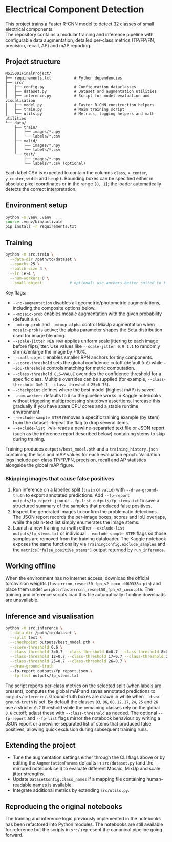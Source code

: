 # Electrical Component Detection

This project trains a Faster R-CNN model to detect 32 classes of small electrical components.  
The repository contains a modular training and inference pipeline with configurable data
augmentation, detailed per-class metrics (TP/FP/FN, precision, recall, AP) and mAP reporting.

## Project structure

```
MSI5001FinalProject/
├── requirements.txt          # Python dependencies
├── src/
│   ├── config.py             # Configuration dataclasses
│   ├── dataset.py            # Dataset and augmentation utilities
│   ├── inference.py          # Script for model evaluation and visualisation
│   ├── model.py              # Faster R-CNN construction helpers
│   ├── train.py              # Main training script
│   └── utils.py              # Metrics, logging helpers and math utilities
└── data/
    ├── train/
    │   ├── images/*.npy
    │   └── labels/*.csv
    ├── valid/
    │   ├── images/*.npy
    │   └── labels/*.csv
    └── test/
        ├── images/*.npy
        └── labels/*.csv (optional)
```

Each label CSV is expected to contain the columns `class`, `x_center`, `y_center`, `width`
and `height`. Bounding boxes can be specified either in absolute pixel coordinates or in the
range `[0, 1]`; the loader automatically detects the correct interpretation.

## Environment setup

```bash
python -m venv .venv
source .venv/bin/activate
pip install -r requirements.txt
```

## Training

```bash
python -m src.train \
  --data-dir /path/to/dataset \
  --epochs 25 \
  --batch-size 4 \
  --lr 1e-4 \
  --num-workers 0 \
  --small-object            # optional: use anchors better suited to tiny objects
```

Key flags:

* `--no-augmentation` disables all geometric/photometric augmentations, including the composite
  options below.
* `--mosaic-prob` enables mosaic augmentation with the given probability (default `0.0`).
* `--mixup-prob` and `--mixup-alpha` control MixUp augmentation when `--mosaic-prob` is active; the
  alpha parameter shapes the Beta distribution used for image blending.
* `--scale-jitter MIN MAX` applies uniform scale jittering to each image before flips/jitter. Use
  values like `--scale-jitter 0.9 1.1` to randomly shrink/enlarge the image by ±10%.
* `--small-object` enables smaller RPN anchors for tiny components.
* `--score-threshold` sets the global confidence cutoff (default `0.6`) while `--iou-threshold`
  controls matching for metric computation.
* `--class-threshold CLS=VALUE` overrides the confidence threshold for a specific class. Multiple
  overrides can be supplied (for example, `--class-threshold 3=0.7 --class-threshold 25=0.75`).
* `--checkpoint` defines where the best model (highest mAP) is saved.
* `--num-workers` defaults to `0` so the pipeline works in Kaggle notebooks without triggering
  multiprocessing shutdown assertions. Increase this gradually if you have spare CPU cores and a
  stable runtime environment.
* `--exclude-sample STEM` removes a specific training example (by stem) from the dataset. Repeat
  the flag to drop several items.
* `--exclude-list PATH` reads a newline-separated text file or JSON report (such as the inference
  report described below) containing stems to skip during training.

Training produces `outputs/best_model.pth` and a `training_history.json` containing the
loss and mAP values for each evaluation epoch. Validation logs include per-class TP/FP/FN,
precision, recall and AP statistics alongside the global mAP figure.

### Skipping images that cause false positives

1. Run inference on a labelled split (`train` or `valid`) with `--draw-ground-truth` to export
   annotated predictions. Add `--fp-report outputs/fp_report.json` or
   `--fp-list outputs/fp_stems.txt` to save a structured summary of the samples that produced
   false positives.
2. Inspect the generated images to confirm the problematic detections. The JSON report records the
   per-image boxes, scores and IoU overlaps, while the plain-text list simply enumerates the image
   stems.
3. Launch a new training run with either `--exclude-list outputs/fp_stems.txt` or individual
   `--exclude-sample STEM` flags so those samples are removed from the training dataloader. The
   Kaggle notebook exposes the same functionality via `TrainingConfig.exclude_samples` and the
   `metrics["false_positive_stems"]` output returned by `run_inference`.

## Working offline

When the environment has no internet access, download the official torchvision weights
(`fasterrcnn_resnet50_fpn_v2_coco-dd69338a.pth`) and place them under
`weights/fasterrcnn_resnet50_fpn_v2_coco.pth`. The training and inference scripts load this
file automatically if online downloads are unavailable.

## Inference and visualisation

```bash
python -m src.inference \
  --data-dir /path/to/dataset \
  --split test \
  --checkpoint outputs/best_model.pth \
  --score-threshold 0.6 \
  --class-threshold 3=0.7 --class-threshold 6=0.7 --class-threshold 8=0.7 \
  --class-threshold 12=0.7 --class-threshold 17=0.7 --class-threshold 24=0.7 \
  --class-threshold 25=0.7 --class-threshold 26=0.7 \
  --draw-ground-truth
  --fp-report outputs/fp_report.json \
  --fp-list outputs/fp_stems.txt
```

The script reports per-class metrics on the selected split (when labels are present), computes
the global mAP and saves annotated predictions to `outputs/inference/`. Ground-truth boxes are
drawn in white when `--draw-ground-truth` is set. By default the classes `03`, `06`, `08`, `12`,
`17`, `24`, `25` and `26` use a stricter `0.7` threshold while the remaining classes rely on the
global `0.6` cutoff; adjust these with `--class-threshold` as needed. The optional `--fp-report`
and `--fp-list` flags mirror the notebook behaviour by writing a JSON report or a newline-separated
list of stems that produced false positives, allowing quick exclusion during subsequent training
runs.

## Extending the project

* Tune the augmentation settings either through the CLI flags above or by editing the
  `AugmentationParams` defaults in `src/dataset.py` (and the mirrored notebook cell) to evaluate
  different Mosaic, MixUp and scale jitter strengths.
* Update `DatasetConfig.class_names` if a mapping file containing human-readable names is
  available.
* Integrate additional metrics by extending `src/utils.py`.

## Reproducing the original notebooks

The training and inference logic previously implemented in the notebooks has been refactored
into Python modules. The notebooks are still available for reference but the scripts in `src/`
represent the canonical pipeline going forward.
